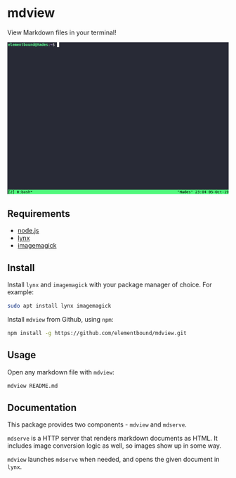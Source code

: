 # mdview #

View Markdown files in your terminal!

![mdview](assets/mdview.gif)

## Requirements ##

* [node.js](https://nodejs.org/en/download/)
* [lynx](https://lynx.browser.org/)
* [imagemagick](https://imagemagick.org/)

## Install ##

Install `lynx` and `imagemagick` with your package manager of choice. For example: 

```sh
sudo apt install lynx imagemagick
```

Install `mdview` from Github, using `npm`:

```sh
npm install -g https://github.com/elementbound/mdview.git
```

## Usage ##

Open any markdown file with `mdview`:

```sh
mdview README.md
```

## Documentation ##

This package provides two components - `mdview` and `mdserve`.

`mdserve` is a HTTP server that renders markdown documents as HTML. It includes image conversion logic as well, so images show up in some way. 

`mdview` launches `mdserve` when needed, and opens the given document in `lynx`.